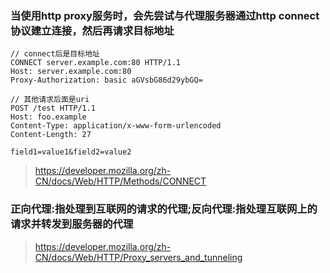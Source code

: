 ### 当使用http proxy服务时，会先尝试与代理服务器通过http connect协议建立连接，然后再请求目标地址

``` http
// connect后是目标地址
CONNECT server.example.com:80 HTTP/1.1
Host: server.example.com:80
Proxy-Authorization: basic aGVsbG86d29ybGQ=

// 其他请求后面是uri
POST /test HTTP/1.1
Host: foo.example
Content-Type: application/x-www-form-urlencoded
Content-Length: 27

field1=value1&field2=value2
```

> https://developer.mozilla.org/zh-CN/docs/Web/HTTP/Methods/CONNECT

### 正向代理:指处理到互联网的请求的代理;反向代理:指处理互联网上的请求并转发到服务器的代理

> https://developer.mozilla.org/zh-CN/docs/Web/HTTP/Proxy_servers_and_tunneling

